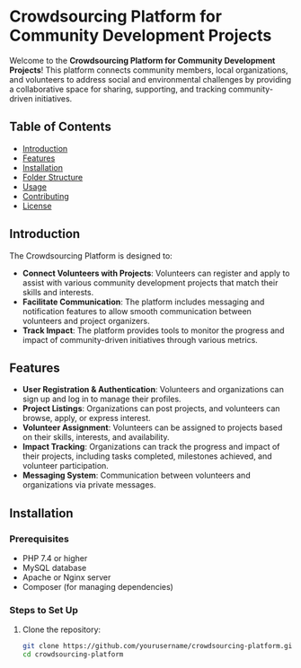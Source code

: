 # Crowdsourcing Platform for Community Development Projects

Welcome to the **Crowdsourcing Platform for Community Development Projects**! This platform connects community members, local organizations, and volunteers to address social and environmental challenges by providing a collaborative space for sharing, supporting, and tracking community-driven initiatives.

## Table of Contents

- [Introduction](#introduction)
- [Features](#features)
- [Installation](#installation)
- [Folder Structure](#folder-structure)
- [Usage](#usage)
- [Contributing](#contributing)
- [License](#license)

## Introduction

The Crowdsourcing Platform is designed to:

- **Connect Volunteers with Projects**: Volunteers can register and apply to assist with various community development projects that match their skills and interests.
- **Facilitate Communication**: The platform includes messaging and notification features to allow smooth communication between volunteers and project organizers.
- **Track Impact**: The platform provides tools to monitor the progress and impact of community-driven initiatives through various metrics.

## Features

- **User Registration & Authentication**: Volunteers and organizations can sign up and log in to manage their profiles.
- **Project Listings**: Organizations can post projects, and volunteers can browse, apply, or express interest.
- **Volunteer Assignment**: Volunteers can be assigned to projects based on their skills, interests, and availability.
- **Impact Tracking**: Organizations can track the progress and impact of their projects, including tasks completed, milestones achieved, and volunteer participation.
- **Messaging System**: Communication between volunteers and organizations via private messages.

## Installation

### Prerequisites

- PHP 7.4 or higher
- MySQL database
- Apache or Nginx server
- Composer (for managing dependencies)

### Steps to Set Up

1. Clone the repository:
   ```bash
   git clone https://github.com/yourusername/crowdsourcing-platform.git
   cd crowdsourcing-platform
